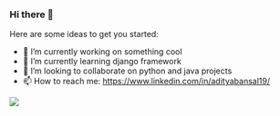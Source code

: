 ### Hi there 👋



<!--
**adibansal17/adibansal17** is a ✨ _special_ ✨ repository because its `README.md` (this file) appears on your GitHub profile.
-->

Here are some ideas to get you started:

- 🔭 I’m currently working on something cool
- 🌱 I’m currently learning django framework
- 👯 I’m looking to collaborate on python and java projects
- 📫 How to reach me: https://www.linkedin.com/in/adityabansal19/

![](https://komarev.com/ghpvc/?username=adibansal17&color=blue&style=flat)
